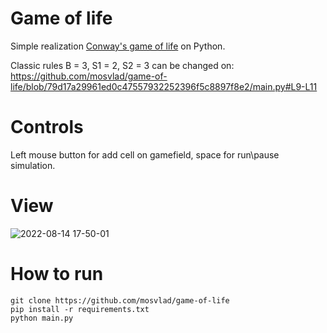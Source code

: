 # Game of life

Simple realization [Conway's game of life](https://en.wikipedia.org/wiki/Conway%27s_Game_of_Life) on Python.

Classic rules B = 3, S1 = 2, S2 = 3 can be changed on:
https://github.com/mosvlad/game-of-life/blob/79d17a29961ed0c47557932252396f5c8897f8e2/main.py#L9-L11


# Controls
Left mouse button for add cell on gamefield, space for run\pause simulation.

# View
![2022-08-14 17-50-01](https://user-images.githubusercontent.com/31764930/184542661-5ba57c3d-6cf0-461d-98b3-3cacdb50650e.gif)

# How to run
```
git clone https://github.com/mosvlad/game-of-life
pip install -r requirements.txt
python main.py
```
